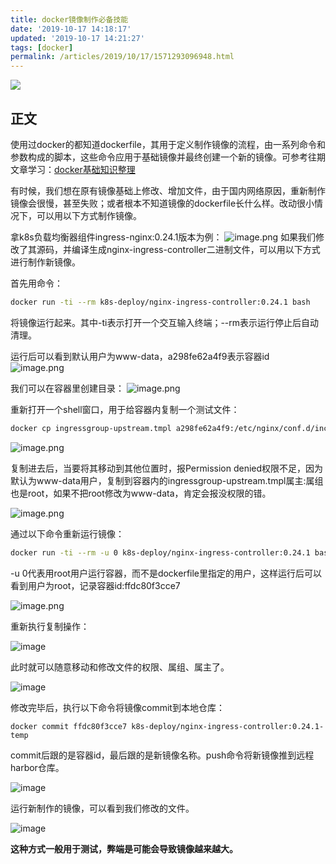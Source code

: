 ```yaml
---
title: docker镜像制作必备技能
date: '2019-10-17 14:18:17'
updated: '2019-10-17 14:21:27'
tags: [docker]
permalink: /articles/2019/10/17/1571293096948.html
---
```

![](https://img.hacpai.com/bing/20180416.jpg?imageView2/1/w/960/h/540/interlace/1/q/100)


## 正文
使用过docker的都知道dockerfile，其用于定义制作镜像的流程，由一系列命令和参数构成的脚本，这些命令应用于基础镜像并最终创建一个新的镜像。可参考往期文章学习：[docker基础知识整理](https://mp.weixin.qq.com/s/lzFL4eWU8h23sTbFbHEZkg)

有时候，我们想在原有镜像基础上修改、增加文件，由于国内网络原因，重新制作镜像会很慢，甚至失败；或者根本不知道镜像的dockerfile长什么样。改动很小情况下，可以用以下方式制作镜像。

拿k8s负载均衡器组件ingress-nginx:0.24.1版本为例：
![image.png](https://cdn.jsdelivr.net/gh/smallersoup/jsDelivr-cdn@main/blog/article/imgconvert-csdnimg/50f9a1f7b798a13677b892fb6ce8d4d5.png)
如果我们修改了其源码，并编译生成nginx-ingress-controller二进制文件，可以用以下方式进行制作新镜像。



首先用命令：
```sh
docker run -ti --rm k8s-deploy/nginx-ingress-controller:0.24.1 bash
```


将镜像运行起来。其中-ti表示打开一个交互输入终端；--rm表示运行停止后自动清理。



运行后可以看到默认用户为www-data，a298fe62a4f9表示容器id
![image.png](https://cdn.jsdelivr.net/gh/smallersoup/jsDelivr-cdn@main/blog/article/imgconvert-csdnimg/bf307293782df4fb733f6c343531720f.png)

我们可以在容器里创建目录：
![image.png](https://cdn.jsdelivr.net/gh/smallersoup/jsDelivr-cdn@main/blog/article/imgconvert-csdnimg/b79d5af298d10677e05f5aafdf17cebd.png)

重新打开一个shell窗口，用于给容器内复制一个测试文件：
```sh
docker cp ingressgroup-upstream.tmpl a298fe62a4f9:/etc/nginx/conf.d/include-server-map/
```
![image.png](https://cdn.jsdelivr.net/gh/smallersoup/jsDelivr-cdn@main/blog/article/imgconvert-csdnimg/f21b10b2fb37aad3af0bc03cd40a1557.png)

复制进去后，当要将其移动到其他位置时，报Permission denied权限不足，因为默认为www-data用户，复制到容器内的ingressgroup-upstream.tmpl属主:属组也是root，如果不把root修改为www-data，肯定会报没权限的错。

![image.png](https://cdn.jsdelivr.net/gh/smallersoup/jsDelivr-cdn@main/blog/article/imgconvert-csdnimg/ad45fe54ef9b218e748a29d66be36b4e.png)

通过以下命令重新运行镜像：
```sh
docker run -ti --rm -u 0 k8s-deploy/nginx-ingress-controller:0.24.1 bash
```


-u 0代表用root用户运行容器，而不是dockerfile里指定的用户，这样运行后可以看到用户为root，记录容器id:ffdc80f3cce7

![image.png](https://cdn.jsdelivr.net/gh/smallersoup/jsDelivr-cdn@main/blog/article/imgconvert-csdnimg/4def90be51904fc44bc94496689b6c5a.png)

重新执行复制操作：

![image](https://cdn.jsdelivr.net/gh/smallersoup/jsDelivr-cdn@main/blog/article/imgconvert-csdnimg/66b32d1f28b10178d96157c3a8100bb7.png)

此时就可以随意移动和修改文件的权限、属组、属主了。

![image](https://cdn.jsdelivr.net/gh/smallersoup/jsDelivr-cdn@main/blog/article/imgconvert-csdnimg/a1d6ada8eaa35fed01579dc3781973c8.png)

修改完毕后，执行以下命令将镜像commit到本地仓库：

```
docker commit ffdc80f3cce7 k8s-deploy/nginx-ingress-controller:0.24.1-temp
```

commit后跟的是容器id，最后跟的是新镜像名称。push命令将新镜像推到远程harbor仓库。

![image](https://cdn.jsdelivr.net/gh/smallersoup/jsDelivr-cdn@main/blog/article/imgconvert-csdnimg/4158676a1335fc23a011deb7e3716944.png)

运行新制作的镜像，可以看到我们修改的文件。

![image](https://cdn.jsdelivr.net/gh/smallersoup/jsDelivr-cdn@main/blog/article/imgconvert-csdnimg/3799ec75377110c84c4f2797ab5f92fb.png)

**这种方式一般用于测试，弊端是可能会导致镜像越来越大。**
